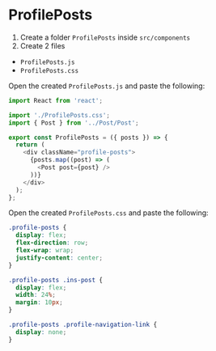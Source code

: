 # ProfilePosts

1. Create a folder `ProfilePosts` inside `src/components`
2. Create 2 files

- `ProfilePosts.js`
- `ProfilePosts.css`

Open the created `ProfilePosts.js` and paste the following:

```js
import React from 'react';

import './ProfilePosts.css';
import { Post } from '../Post/Post';

export const ProfilePosts = ({ posts }) => {
  return (
    <div className="profile-posts">
      {posts.map((post) => (
        <Post post={post} />
      ))}
    </div>
  );
};
```

Open the created `ProfilePosts.css` and paste the following:

```css
.profile-posts {
  display: flex;
  flex-direction: row;
  flex-wrap: wrap;
  justify-content: center;
}

.profile-posts .ins-post {
  display: flex;
  width: 24%;
  margin: 10px;
}

.profile-posts .profile-navigation-link {
  display: none;
}
```
